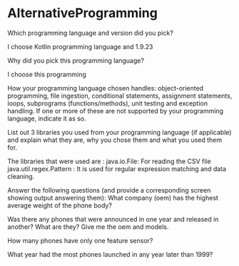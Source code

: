 # AlternativeProgramming


Which programming language and version did you pick?

I choose Kotlin programming language and 1.9.23

Why did you pick this programming language?

I choose this programming 

How your programming language chosen handles: object-oriented programming, file ingestion, 
conditional statements, assignment statements, loops, subprograms (functions/methods),
unit testing and exception handling. If one or more of these are not supported by your programming 
language, indicate it as so.

List out 3 libraries you used from your programming language (if applicable) and
explain what they are, why you chose them and what you used them for.

The libraries that were used are :
java.io.File: For reading the CSV file
java.util.regex.Pattern : It is used for regular expression matching and data cleaning.




Answer the following questions (and provide a corresponding screen showing output answering them):
What company (oem) has the highest average weight of the phone body?

Was there any phones that were announced in one year and released in another? What are they? 
Give me the oem and models.

How many phones have only one feature sensor?

What year had the most phones launched in any year later than 1999? 
  